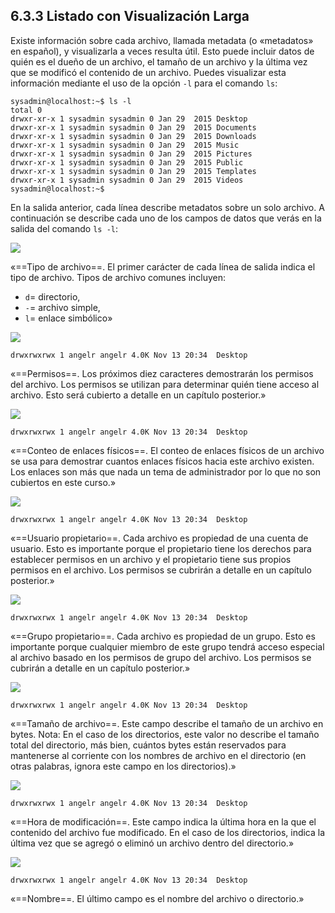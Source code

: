 ## 6.3.3 Listado con Visualización Larga
Existe información sobre cada archivo, llamada metadata (o «metadatos» en español), y visualizarla a veces resulta útil. Esto puede incluir datos de quién es el dueño de un archivo, el tamaño de un archivo y la última vez que se modificó el contenido de un archivo. Puedes visualizar esta información mediante el uso de la opción `-l` para el comando `ls`:

```shell-session
sysadmin@localhost:~$ ls -l                                           
total 0                                                                
drwxr-xr-x 1 sysadmin sysadmin 0 Jan 29  2015 Desktop                  
drwxr-xr-x 1 sysadmin sysadmin 0 Jan 29  2015 Documents                
drwxr-xr-x 1 sysadmin sysadmin 0 Jan 29  2015 Downloads                
drwxr-xr-x 1 sysadmin sysadmin 0 Jan 29  2015 Music                   
drwxr-xr-x 1 sysadmin sysadmin 0 Jan 29  2015 Pictures                 
drwxr-xr-x 1 sysadmin sysadmin 0 Jan 29  2015 Public                   
drwxr-xr-x 1 sysadmin sysadmin 0 Jan 29  2015 Templates                
drwxr-xr-x 1 sysadmin sysadmin 0 Jan 29  2015 Videos                   
sysadmin@localhost:~$
```

En la salida anterior, cada línea describe metadatos sobre un solo archivo. A continuación se describe cada uno de los campos de datos que verás en la salida del comando `ls -l`:

![](https://ndg-content-dev.s3.amazonaws.com/media/images/6.4.3_2.png)

«==Tipo de archivo==. El primer carácter de cada línea de salida indica el tipo de archivo. Tipos de archivo comunes incluyen: 
- `d`= directorio, 
- `-`= archivo simple, 
- `l`= enlace simbólico»

![](https://ndg-content-dev.s3.amazonaws.com/media/images/6.4.3_3.png)

	drwxrwxrwx 1 angelr angelr 4.0K Nov 13 20:34  Desktop

«==Permisos==. Los próximos diez caracteres demostrarán los permisos del archivo. Los permisos se utilizan para determinar quién tiene acceso al archivo. Esto será cubierto a detalle en un capítulo posterior.»

![](https://ndg-content-dev.s3.amazonaws.com/media/images/6.4.3_4.png)

	drwxrwxrwx 1 angelr angelr 4.0K Nov 13 20:34  Desktop

«==Conteo de enlaces físicos==. El conteo de enlaces físicos de un archivo se usa para demostrar cuantos enlaces físicos hacia este archivo existen. Los enlaces son más que nada un tema de administrador por lo que no son cubiertos en este curso.»

![](https://ndg-content-dev.s3.amazonaws.com/media/images/6.4.3_5.png)

	drwxrwxrwx 1 angelr angelr 4.0K Nov 13 20:34  Desktop

«==Usuario propietario==. Cada archivo es propiedad de una cuenta de usuario. Esto es importante porque el propietario tiene los derechos para establecer permisos en un archivo y el propietario tiene sus propios permisos en el archivo. Los permisos se cubrirán a detalle en un capítulo posterior.»

![](https://ndg-content-dev.s3.amazonaws.com/media/images/6.4.3_6.png)

	drwxrwxrwx 1 angelr angelr 4.0K Nov 13 20:34  Desktop
	
«==Grupo propietario==. Cada archivo es propiedad de un grupo. Esto es importante porque cualquier miembro de este grupo tendrá acceso especial al archivo basado en los permisos de grupo del archivo. Los permisos se cubrirán a detalle en un capítulo posterior.»

![](https://ndg-content-dev.s3.amazonaws.com/media/images/6.4.3_7.png)

	drwxrwxrwx 1 angelr angelr 4.0K Nov 13 20:34  Desktop
	

«==Tamaño de archivo==. Este campo describe el tamaño de un archivo en bytes. Nota: En el caso de los directorios, este valor no describe el tamaño total del directorio, más bien, cuántos bytes están reservados para mantenerse al corriente con los nombres de archivo en el directorio (en otras palabras, ignora este campo en los directorios).»

![](https://ndg-content-dev.s3.amazonaws.com/media/images/linux-essentials/linux_643_redo.png)

	drwxrwxrwx 1 angelr angelr 4.0K Nov 13 20:34  Desktop


«==Hora de modificación==. Este campo indica la última hora en la que el contenido del archivo fue modificado. En el caso de los directorios, indica la última vez que se agregó o eliminó un archivo dentro del directorio.»

![](https://ndg-content-dev.s3.amazonaws.com/media/images/6.4.3_9.png)

	drwxrwxrwx 1 angelr angelr 4.0K Nov 13 20:34  Desktop

«==Nombre==. El último campo es el nombre del archivo o directorio.»

